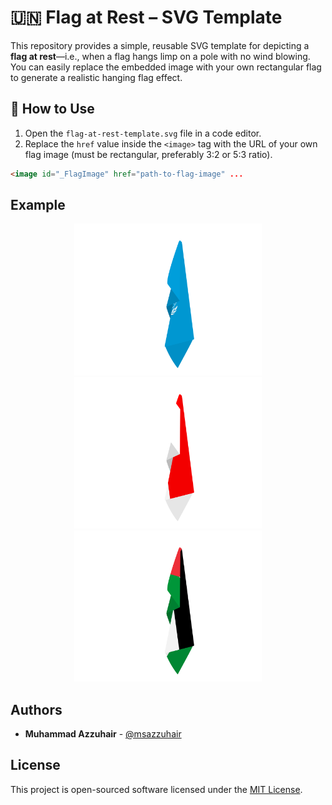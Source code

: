 # 🇺🇳 Flag at Rest – SVG Template

This repository provides a simple, reusable SVG template for depicting a **flag at rest**—i.e., when a flag hangs limp on a pole with no wind blowing. You can easily replace the embedded image with your own rectangular flag to generate a realistic hanging flag effect.


## 🧩 How to Use

1. Open the `flag-at-rest-template.svg` file in a code editor.
2. Replace the `href` value inside the `<image>` tag with the URL of your own flag image (must be rectangular, preferably 3:2 or 5:3 ratio).

```html
<image id="_FlagImage" href="path-to-flag-image" ...
```

## Example
<p align="center">
  <img src="examples/un.svg" width="300" alt="United Nations Flag at Rest"/>
  <img src="examples/id.svg" width="300" alt="Flag of Indonesia at Rest"/>
  <img src="examples/ps.svg" width="300" alt="Flag of Palestine at Rest"/>
</p>

## Authors

* **Muhammad Azzuhair** - [@msazzuhair](https://github.com/msazzuhair)

## License

This project is open-sourced software licensed under the [MIT License](LICENSE).